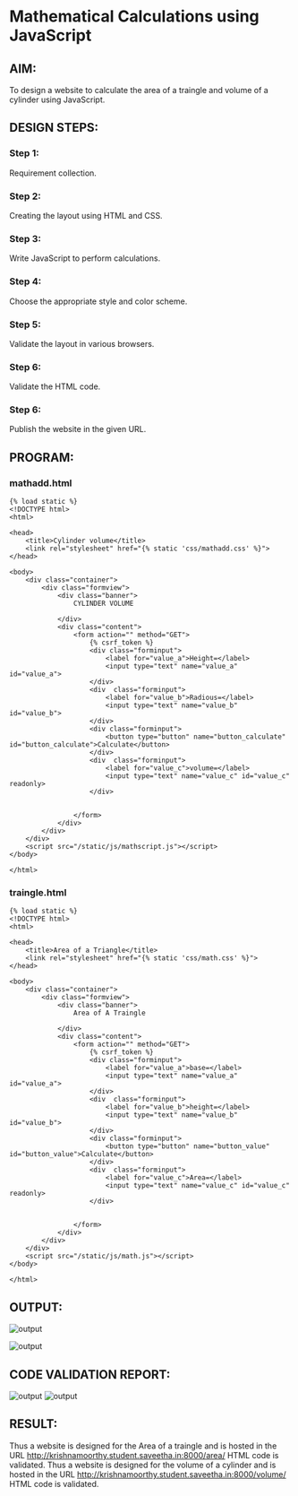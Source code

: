 # Mathematical Calculations using JavaScript
## AIM:
To design a website to calculate the area of a traingle and volume of a cylinder using JavaScript.

## DESIGN STEPS:
### Step 1: 
Requirement collection.
### Step 2:
Creating the layout using HTML and CSS.
### Step 3:
Write JavaScript to perform calculations.
### Step 4:
Choose the appropriate style and color scheme.
### Step 5:
Validate the layout in various browsers.
### Step 6:
Validate the HTML code.
### Step 6:
Publish the website in the given URL.


## PROGRAM:
### mathadd.html
```
{% load static %}
<!DOCTYPE html>
<html>

<head>
    <title>Cylinder volume</title>
    <link rel="stylesheet" href="{% static 'css/mathadd.css' %}">
</head>

<body>
    <div class="container">
        <div class="formview">
            <div class="banner">
                CYLINDER VOLUME
        
            </div>
            <div class="content">
                <form action="" method="GET">
                    {% csrf_token %}
                    <div class="forminput">
                        <label for="value_a">Height=</label>
                        <input type="text" name="value_a" id="value_a">
                    </div>
                    <div  class="forminput">
                        <label for="value_b">Radious=</label>
                        <input type="text" name="value_b" id="value_b">
                    </div>                    
                    <div class="forminput">
                        <button type="button" name="button_calculate" id="button_calculate">Calculate</button>
                    </div>
                    <div  class="forminput">
                        <label for="value_c">volume=</label>
                        <input type="text" name="value_c" id="value_c" readonly>
                    </div> 
                    
                    
                </form>
            </div>
        </div>
    </div>
    <script src="/static/js/mathscript.js"></script>
</body>

</html>
```

### traingle.html
```
{% load static %}
<!DOCTYPE html>
<html>

<head>
    <title>Area of a Triangle</title>
    <link rel="stylesheet" href="{% static 'css/math.css' %}">
</head>

<body>
    <div class="container">
        <div class="formview">
            <div class="banner">
                Area of A Traingle
        
            </div>
            <div class="content">
                <form action="" method="GET">
                    {% csrf_token %}
                    <div class="forminput">
                        <label for="value_a">base=</label>
                        <input type="text" name="value_a" id="value_a">
                    </div>
                    <div  class="forminput">
                        <label for="value_b">height=</label>
                        <input type="text" name="value_b" id="value_b">
                    </div>                    
                    <div class="forminput">
                        <button type="button" name="button_value" id="button_value">Calculate</button>
                    </div>
                    <div  class="forminput">
                        <label for="value_c">Area=</label>
                        <input type="text" name="value_c" id="value_c" readonly>
                    </div> 
                    
                    
                </form>
            </div>
        </div>
    </div>
    <script src="/static/js/math.js"></script>
</body>

</html>
```


## OUTPUT:

![output](./static/img/k1.jpg)

![output](./static/img/k2.jpg)

## CODE VALIDATION REPORT:

![output](./static/img/k3.jpg)
![output](./static/img/k4.jpg)


## RESULT:
Thus a website is designed for the Area of a traingle and is hosted in the URL http://krishnamoorthy.student.saveetha.in:8000/area/ HTML code is validated.
Thus a website is designed for the volume of a cylinder and is hosted in the URL http://krishnamoorthy.student.saveetha.in:8000/volume/ HTML code is validated.